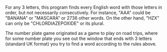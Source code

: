 For any 3 letters, this program finds every English word with those letters in order, but not necessarily consecutively. For instance, "AAA" could be "BANANA" or "MASCARA" or 2736 other words. On the other hand, "HZX" can only be "CHLORDIAZEPOXIDE" or its plural.

The number plate game originated as a game to play on road trips, where for some number plate you see out the window that ends with 3 letters (standard UK format) you try to find a word according to the rules above.
